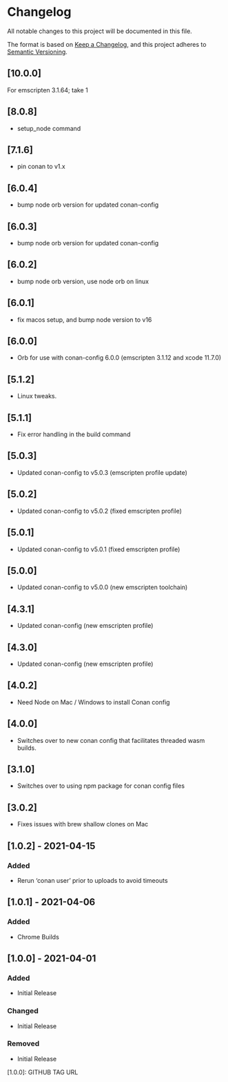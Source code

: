 # Changelog
All notable changes to this project will be documented in this file.

The format is based on [Keep a Changelog](https://keepachangelog.com/en/1.0.0/),
and this project adheres to [Semantic Versioning](https://semver.org/spec/v2.0.0.html).

## [10.0.0]

For emscripten 3.1.64; take 1

## [8.0.8]

 - setup_node command

## [7.1.6]
 - pin conan to v1.x

## [6.0.4]
 - bump node orb version for updated conan-config

## [6.0.3]
 - bump node orb version for updated conan-config

## [6.0.2]
 - bump node orb version, use node orb on linux

## [6.0.1]
 - fix macos setup, and bump node version to v16

## [6.0.0]
 - Orb for use with conan-config 6.0.0 (emscripten 3.1.12 and xcode 11.7.0)

## [5.1.2]

 - Linux tweaks.

## [5.1.1]

 - Fix error handling in the build command

## [5.0.3]
 - Updated conan-config to v5.0.3 (emscripten profile update)

## [5.0.2]
 - Updated conan-config to v5.0.2 (fixed emscripten profile)

## [5.0.1]
 - Updated conan-config to v5.0.1 (fixed emscripten profile)

## [5.0.0]
 - Updated conan-config to v5.0.0 (new emscripten toolchain)

## [4.3.1]
 - Updated conan-config (new emscripten profile)

## [4.3.0]
 - Updated conan-config (new emscripten profile)

## [4.0.2]
 - Need Node on Mac / Windows to install Conan config

## [4.0.0]
 - Switches over to new conan config that facilitates threaded wasm builds.

## [3.1.0]
 - Switches over to using npm package for conan config files

## [3.0.2]
 - Fixes issues with brew shallow clones on Mac

## [1.0.2] - 2021-04-15
### Added
 - Rerun ‘conan user’ prior to uploads to avoid timeouts

## [1.0.1] - 2021-04-06
### Added
 - Chrome Builds

## [1.0.0] - 2021-04-01
### Added
 - Initial Release
### Changed
 - Initial Release
### Removed
 - Initial Release


[1.0.0]: GITHUB TAG URL
